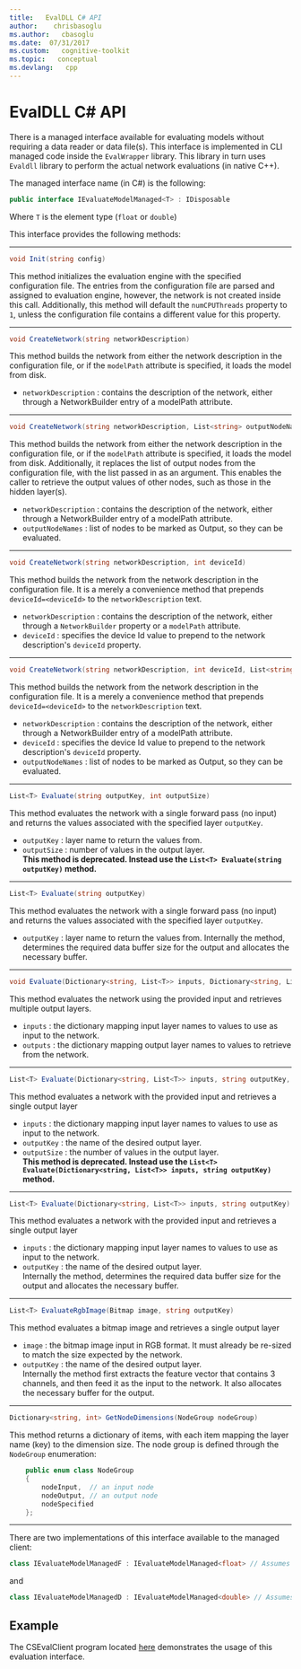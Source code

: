 ```yaml
---
title:   EvalDLL C# API
author:    chrisbasoglu
ms.author:   cbasoglu
ms.date:  07/31/2017
ms.custom:   cognitive-toolkit
ms.topic:   conceptual
ms.devlang:   cpp
---
```


# EvalDLL C# API

There is a managed interface available for evaluating models without requiring a data reader or data file(s). This interface is implemented in CLI managed code inside the `EvalWrapper` library. This library in turn uses `Evaldll` library to perform the actual network evaluations (in native C++).

The managed interface name (in C#) is the following:  
```cs
public interface IEvaluateModelManaged<T> : IDisposable
```
Where `T` is the element type (`float` or `double`)

This interface provides the following methods:    
***
```cs
void Init(string config)
```
This method initializes the evaluation engine with the specified configuration file. The entries from the configuration file are parsed and assigned to evaluation engine, however, the network is not created inside this call. Additionally, this method will default the `numCPUThreads` property to `1`, unless the configuration file contains a different value for this property.

***

```cs
void CreateNetwork(string networkDescription)
```
This method builds the network from either the network description in the configuration file, or if the `modelPath` attribute is specified, it loads the model from disk.    
* `networkDescription` : contains the description of the network, either through a NetworkBuilder entry of a modelPath attribute.

***

```cs
void CreateNetwork(string networkDescription, List<string> outputNodeNames)
```
This method builds the network from either the network description in the configuration file, or if the `modelPath` attribute is specified, it loads the model from disk. Additionally, it replaces the list of output nodes from the configuration file, with the list passed in as an argument. This enables the caller to retrieve the output values of other nodes, such as those in the hidden layer(s).   
* `networkDescription` : contains the description of the network, either through a NetworkBuilder entry of a modelPath attribute.
* `outputNodeNames`    : list of nodes to be marked as Output, so they can be evaluated.

***

```cs
void CreateNetwork(string networkDescription, int deviceId)
```
This method builds the network from the network description in the configuration file. It is a merely a convenience method that prepends `deviceId=<deviceId>` to the `networkDescription` text.
* `networkDescription` : contains the description of the network, either through a `NetworkBuilder` property or a `modelPath` attribute.
* `deviceId`           : specifies the device Id value to prepend to the network description's `deviceId` property.

***

```cs
void CreateNetwork(string networkDescription, int deviceId, List<string> outputNodeNames)
```
This method builds the network from the network description in the configuration file. It is a merely a convenience method that prepends `deviceId=<deviceId>` to the `networkDescription` text.
* `networkDescription` : contains the description of the network, either through a NetworkBuilder entry of a modelPath attribute.
* `deviceId`           : specifies the device Id value to prepend to the network description's `deviceId` property.
* `outputNodeNames`    : list of nodes to be marked as Output, so they can be evaluated.

***

```cs
List<T> Evaluate(string outputKey, int outputSize)
```
This method evaluates the network with a single forward pass (no input) and returns the values associated with the specified layer `outputKey`.    
* `outputKey`  : layer name to return the values from.    
* `outputSize` : number of values in the output layer.  
**This method is deprecated. Instead use the `List<T> Evaluate(string outputKey)` method.**  

***

```cs
List<T> Evaluate(string outputKey)
```
This method evaluates the network with a single forward pass (no input) and returns the values associated with the specified layer `outputKey`.    
* `outputKey`  : layer name to return the values from.
Internally the method, determines the required data buffer size for the output and allocates the necessary buffer.

***

```cs
void Evaluate(Dictionary<string, List<T>> inputs, Dictionary<string, List<T>> outputs)
```
This method evaluates the network using the provided input and retrieves multiple output layers.    
* `inputs`  : the dictionary mapping input layer names to values to use as input to the network.    
* `outputs` : the dictionary mapping output layer names to values to retrieve from the network.    

***

```cs
List<T> Evaluate(Dictionary<string, List<T>> inputs, string outputKey, int outputSize)
```
This method evaluates a network with the provided input and retrieves a single output layer
* `inputs`     : the dictionary mapping input layer names to values to use as input to the network.      
* `outputKey`  : the name of the desired output layer.    
* `outputSize` : the number of values in the output layer.  
**This method is deprecated. Instead use the `List<T> Evaluate(Dictionary<string, List<T>> inputs, string outputKey)` method.**    

***

```cs
List<T> Evaluate(Dictionary<string, List<T>> inputs, string outputKey)
```
This method evaluates a network with the provided input and retrieves a single output layer
* `inputs`     : the dictionary mapping input layer names to values to use as input to the network.      
* `outputKey`  : the name of the desired output layer.    
Internally the method, determines the required data buffer size for the output and allocates the necessary buffer.

***

```cs
List<T> EvaluateRgbImage(Bitmap image, string outputKey)
```
This method evaluates a bitmap image and retrieves a single output layer
* `image`     : the bitmap image input in RGB format. It must already be re-sized to match the size expected by the network.      
* `outputKey` : the name of the desired output layer.    
Internally the method first extracts the feature vector that contains 3 channels, and then feed it as the input to the network. It also allocates the necessary buffer for the output.

***

```cs
Dictionary<string, int> GetNodeDimensions(NodeGroup nodeGroup)
```
This method returns a dictionary of items, with each item mapping the layer name (key) to the dimension size. The node group is defined through the `NodeGroup` enumeration:
```cs
    public enum class NodeGroup     
    {      
        nodeInput,  // an input node     
        nodeOutput, // an output node     
        nodeSpecified     
    };
```

***

There are two implementations of this interface available to the managed client:
```cs
class IEvaluateModelManagedF : IEvaluateModelManaged<float> // Assumes data elements of type float
```
and
```cs
class IEvaluateModelManagedD : IEvaluateModelManaged<double> // Assumes data elements of type double
```

## Example
The CSEvalClient program located [here](https://github.com/Microsoft/CNTK/tree/release/latest/Examples/Evaluation/LegacyEvalDll/CSEvalClient) demonstrates the usage of this evaluation interface.
